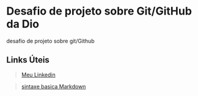  # Desafio de projeto sobre Git/GitHub da Dio
 desafio de projeto sobre git/Github
 ## Links Úteis
>[ Meu Linkedin](https://www.linkedin.com/in/oliveirags/)

>[sintaxe basica Markdown](https://www.markdownguide.org/basic-syntax/)

